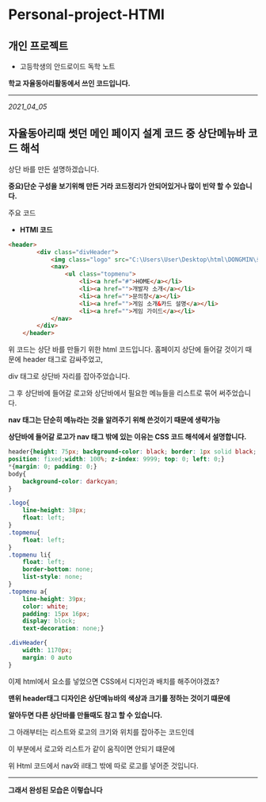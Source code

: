 # Personal-project-HTMl
## 개인 프로젝트

+ 고등학생의 안드로이드 독학 노트

**학교 자율동아리활동에서 쓰인 코드입니다.**
***
*2021_04_05*

## 자율동아리때 썻던 메인 페이지 설계 코드 중 상단메뉴바 코드 해석 ##

상단 바를 만든  설명하겠습니다.

**중요)단순 구성을 보기위해 만든 거라 코드정리가 안되어있거나 많이 빈약 할 수 있습니다.**

주요 코드

+ **HTMl 코드**
```html
<header>
        <div class="divHeader">
            <img class="logo" src="C:\Users\User\Desktop\html\DONGMIN\로고테스트 33.png"style width="120px" height="75px" >
            <nav>
                <ul class="topmenu">
                    <li><a href="#">HOME</a></li>
                    <li><a href="">개발자 소개</a></li>
                    <li><a href="">문의창</a></li>
                    <li><a href="">게임 소개&카드 설명</a></li>
                    <li><a href="">게임 가이드</a></li>
            </nav>
        </div>
    </header>  
```
위 코드는 상단 바를 만들기 위한 html 코드입니다. 홈페이지 상단에 들어갈 것이기 때문에 header 태그로 감싸주었고,

div 태그로 상단바 자리를 잡아주었습니다.

그 후 상단바에 들어갈 로고와 상단바에서 필요한 메뉴들을 리스트로 묶어 써주었습니다.

**nav 태그는 단순히 메뉴라는 것을 알려주기 위해 쓴것이기 때문에 생략가능**

**상단바에 들어갈 로고가 nav 태그 밖에 있는 이유는 CSS 코드 해석에서 설명합니다.**

```CSS
header{height: 75px; background-color: black; border: 1px solid black;
position: fixed;width: 100%; z-index: 9999; top: 0; left: 0;}
*{margin: 0; padding: 0;}
body{
    background-color: darkcyan;
}

.logo{
    line-height: 38px; 
    float: left;
}
.topmenu{
    float: left;
}
.topmenu li{
    float: left;
    border-bottom: none; 
    list-style: none;
}
.topmenu a{
    line-height: 39px;
    color: white;
    padding: 15px 16px;
    display: block; 
    text-decoration: none;}

.divHeader{
    width: 1170px; 
    margin: 0 auto
}
```
이제 html에서 요소를 넣었으면 CSS에서 디자인과 배치를 해주어야겠죠?

**맨위 header태그 디자인은 상단메뉴바의 색상과 크기를 정하는 것이기 떄문에**

**알아두면 다른 상단바를 만들때도 참고 할 수 있습니다.**

그 아래부터는 리스트와 로고의 크기와 위치를 잡아주는 코드인데 

이 부분에서 로고와 리스트가 같이 움직이면 안되기 떄문에 

위 Html 코드에서 nav와 il태그 밖에 따로 로고를 넣어준 것입니다.

----
**그래서 완성된 모습은 이렇습니다**






